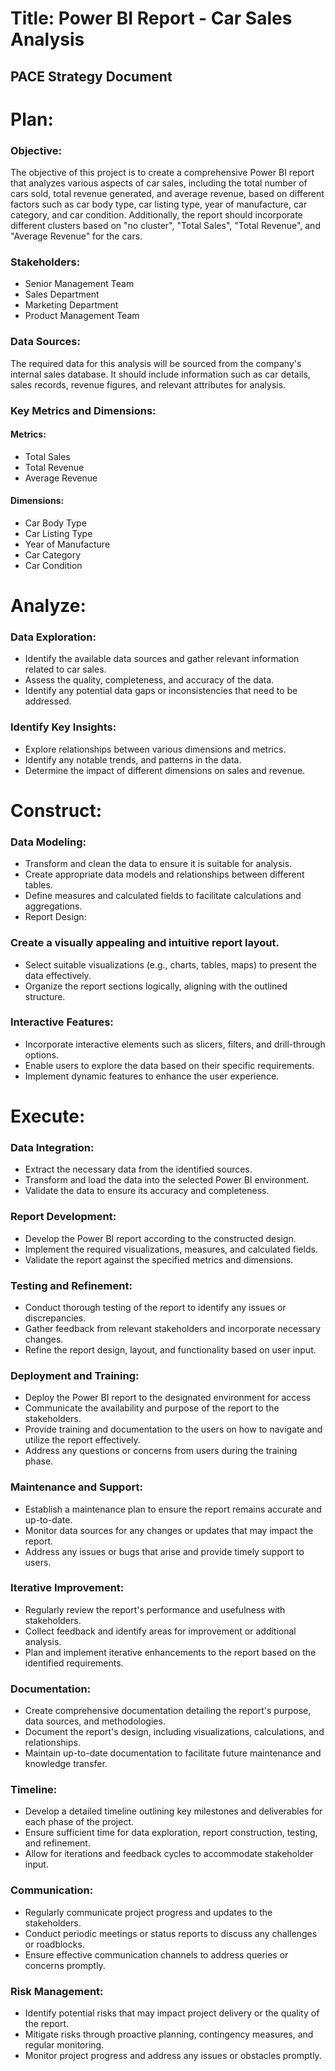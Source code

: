 # Title: Power BI Report - Car Sales Analysis
## PACE Strategy Document

# Plan:

### Objective:
The objective of this project is to create a comprehensive Power BI report that analyzes various aspects of car sales, including the total number of cars sold, total revenue generated, and average revenue, based on different factors such as car body type, car listing type, year of manufacture, car category, and car condition. Additionally, the report should incorporate different clusters based on "no cluster", "Total Sales", "Total Revenue", and "Average Revenue" for the cars.


### Stakeholders:
- Senior Management Team
- Sales Department
- Marketing Department
- Product Management Team


### Data Sources:
The required data for this analysis will be sourced from the company's internal sales database. It should include information such as car details, sales records, revenue figures, and relevant attributes for analysis.


### Key Metrics and Dimensions:
#### Metrics:
- Total Sales
- Total Revenue
- Average Revenue

#### Dimensions:
- Car Body Type
- Car Listing Type
- Year of Manufacture
- Car Category
- Car Condition


# Analyze:

### Data Exploration:
- Identify the available data sources and gather relevant information related to car sales.
- Assess the quality, completeness, and accuracy of the data.
- Identify any potential data gaps or inconsistencies that need to be addressed.

### Identify Key Insights:
- Explore relationships between various dimensions and metrics.
- Identify any notable trends, and patterns in the data.
- Determine the impact of different dimensions on sales and revenue.


# Construct:

### Data Modeling:
- Transform and clean the data to ensure it is suitable for analysis.
- Create appropriate data models and relationships between different tables.
- Define measures and calculated fields to facilitate calculations and aggregations.
- Report Design:

### Create a visually appealing and intuitive report layout.
- Select suitable visualizations (e.g., charts, tables, maps) to present the data effectively.
- Organize the report sections logically, aligning with the outlined structure.

### Interactive Features:
- Incorporate interactive elements such as slicers, filters, and drill-through options.
- Enable users to explore the data based on their specific requirements.
- Implement dynamic features to enhance the user experience.


# Execute:

### Data Integration:
- Extract the necessary data from the identified sources.
- Transform and load the data into the selected Power BI environment.
- Validate the data to ensure its accuracy and completeness.

### Report Development:
- Develop the Power BI report according to the constructed design.
- Implement the required visualizations, measures, and calculated fields.
- Validate the report against the specified metrics and dimensions.

### Testing and Refinement:
- Conduct thorough testing of the report to identify any issues or discrepancies.
- Gather feedback from relevant stakeholders and incorporate necessary changes.
- Refine the report design, layout, and functionality based on user input.

### Deployment and Training:
- Deploy the Power BI report to the designated environment for access
- Communicate the availability and purpose of the report to the stakeholders.
- Provide training and documentation to the users on how to navigate and utilize the report effectively.
- Address any questions or concerns from users during the training phase.

### Maintenance and Support:
- Establish a maintenance plan to ensure the report remains accurate and up-to-date.
- Monitor data sources for any changes or updates that may impact the report.
- Address any issues or bugs that arise and provide timely support to users.

### Iterative Improvement:
- Regularly review the report's performance and usefulness with stakeholders.
- Collect feedback and identify areas for improvement or additional analysis.
- Plan and implement iterative enhancements to the report based on the identified requirements.

### Documentation:
- Create comprehensive documentation detailing the report's purpose, data sources, and methodologies.
- Document the report's design, including visualizations, calculations, and relationships.
- Maintain up-to-date documentation to facilitate future maintenance and knowledge transfer.

### Timeline:
- Develop a detailed timeline outlining key milestones and deliverables for each phase of the project.
- Ensure sufficient time for data exploration, report construction, testing, and refinement.
- Allow for iterations and feedback cycles to accommodate stakeholder input.

### Communication:
- Regularly communicate project progress and updates to the stakeholders.
- Conduct periodic meetings or status reports to discuss any challenges or roadblocks.
- Ensure effective communication channels to address queries or concerns promptly.

### Risk Management:
- Identify potential risks that may impact project delivery or the quality of the report.
- Mitigate risks through proactive planning, contingency measures, and regular monitoring.
- Monitor project progress and address any issues or obstacles promptly.
